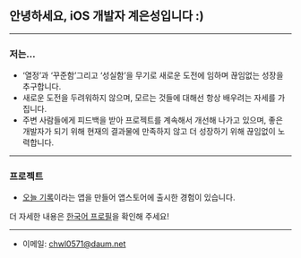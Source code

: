 ## 안녕하세요, iOS 개발자 계은성입니다 :)
___

### 저는...
* ‘열정’과 ‘꾸준함’그리고 ‘성실함’을 무기로 새로운 도전에 임하며 끊임없는 성장을 추구합니다.
* 새로운 도전을 두려워하지 않으며, 모르는 것들에 대해선 항상 배우려는 자세를 가집니다.
* 주변 사람들에게 피드백을 받아 프로젝트를 계속해서 개선해 나가고 있으며, 좋은 개발자가 되기 위해 현재의 결과물에 만족하지 않고 더 성장하기 위해 끊임없이 노력합니다.
___

### 프로젝트
* [오늘 기록](https://apps.apple.com/us/app/오늘-기록/id6472850130)이라는 앱을 만들어 앱스토어에 출시한 경험이 있습니다.

더 자세한 내용은 [한국어 프로필](https://resolute-gambler-cc8.notion.site/iOS-___-9f34ee1825a64e738523c4fc1b7f9eba?pvs=4)을 확인해 주세요!

___
* 이메일: chwl0571@daum.net

